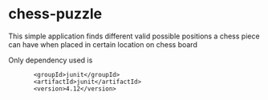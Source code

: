 # chess-puzzle

This simple application finds different valid possible positions a chess piece can have when placed in certain location on chess board

Only dependency used is


```    
       <groupId>junit</groupId>
       <artifactId>junit</artifactId>
       <version>4.12</version>
```
